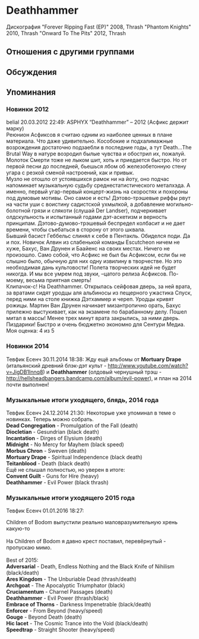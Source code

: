 # Deathhammer

Дискография
"Forever Ripping Fast (EP)" 2008, Thrash
"Phantom Knights" 2010, Thrash
"Onward To The Pits" 2012, Thrash

## Отношения с другими группами


## Обсуждения


## Упоминания

### Новинки 2012

belial 20.03.2012 22:49:
ASPHYX “Deathhammer” – 2012 (Асфикс держит марку)<BR>Реюнион Асфиксов я считаю одним из наиболее ценных в плане материала. Что даже удивительно. Кособокие и подхалимажные возрождения достаточно подзаебли в последние годы, а тут Death…The Brutal Way в натуре возродил былые чувства и обострил их, пожалуй. Молоток Смерти тоже не лыком шит, хоть и приедается быстро. Но от первой песни до последней, бьешься лбом об железобетонную стену угара с резкой сменой настроений, как и привык.<BR>Музло не отошло от устоявшихся рамок ни на йоту, оно подчас напоминает музыкальную судьбу среднестатистического металхэда. А именно, первый угар-первый концерт-жизнь на скоростях и похороны под думовые мотивы. Оно самое и есть! Дэтово-трэшевые риффы рвут на части уши с воистину садистской ухмылкой, а добавление могильно-болотной грязи и слякоти (слушай Der Landser), подчеркивает олдскульность и испытанный годами дэт-аскетизм и верность принципам. Дэтово-думово-трэшевый беспредел колбасит и не дает времени, чтобы съебаться в сторону от этого шквала.<BR>Бывший басист Геббельс слинял к себе в Пентакль. Обиделся поди. Да и пох. Новичок Алвин из слабенькой команды Escutcheon ничем не хуже, Бахус, Ван Друнен и Баайенс на своих местах. Ничего не произошло. Само собой, что Асфикс не был бы Асфиксом, если бы не слышно было, обычную для них одну извилину в творчестве. Но это необходимая дань культовости! Полета творческих идей не будет никогда. И мы все умрем под звуки, –цатого релиза Асфиксов. По-моему, весьма приятная смерть!<BR>Клипачок-с! На Deathhammer. Открылась сейфовая дверь, за ней врата, за вратами сидят уродцы аля альбиносы из пещерного ужастика Спуск, перед ними на столе книжка Дэтхаммер и череп. Уродцы кривят рожицы. Мартин Ван Друнен начинает мизантропично орать, Бахус прилежно выстукивает, как на экзамене по барабанному делу. Пошел митал в массы! Менее трех минут врата закрылись, за ними дверь. Пиздарики! Быстро и очень бюджетно экономно для Сентури Медиа.<BR>Моя оценка: 4 из 5   <BR>

### Новинки 2014

Тевфик Есенч 30.11.2014 18:38:
Жду ещё альбомы от <B>Mortuary Drape</B> (итальянский древний блэк-дэт культ - <A HREF="http://www.youtube.com/watch?v=JigDB1Innq8" TARGET="_blank">http://www.youtube.com/watch?v=JigDB1Innq8</A>) и <B>Deathhammer</B> (олдовый чернушный трэш - <A HREF="http://hellsheadbangers.bandcamp.com/album/evil-power" TARGET="_blank">http://hellsheadbangers.bandcamp.com/album/evil-power</A>), и план на 2014 почти выполнен!

### Музыкальные итоги уходящего, блядь, 2014 года

Тевфик Есенч 24.12.2014 21:30:
Некоторые уже упоминал в теме о новинках. Теперь можно собрать.<BR><B>Dead Congregation</B> - Promulgation of the Fall (death)<BR><B>Diocletian</B> - Gesundrian (black death)<BR><B>Incantation</B> - Dirges of Elysium (death)<BR><B>Midnight</B> - No Mercy for Mayhem (black speed)<BR><B>Morbus Chron</B> - Sweven (death)<BR><B>Mortuary Drape</B> - Spiritual Independence (black death)<BR><B>Teitanblood</B> - Death (black death)<BR>Ещё не слышал полностью, но уверен в итоге:<BR><B>Convent Guilt</B> - Guns for Hire (heavy)<BR><B>Deathhammer</B> - Evil Power (black thrash)

### Музыкальные итоги уходящего 2015 года

Тевфик Есенч 01.01.2016 18:27:
<DIV CLASS="quote">Children of Bodom выпустили реально маловразумительную хрень какую-то</DIV><BR>На Children of Bodom я давно крест поставил, перевёрнутый - пропускаю мимо.<BR><BR>Best of 2015:<BR><B>Adversarial</B> - Death, Endless Nothing and the Black Knife of Nihilism (black/death)<BR><B>Ares Kingdom</B> - The Unburiable Dead (thrash/death)<BR><B>Archgoat</B> - The Apocalyptic Triumphator (black)<BR><B>Cruciamentum</B> - Charnel Passages (death)<BR><B>Deathhammer</B> - Evil Power (thrash/black)<BR><B>Embrace of Thorns</B> - Darkness Impenetrable (black/death)<BR><B>Enforcer</B> - From Beyond (heavy/speed)<BR><B>Gouge</B> - Beyond Death (death)<BR><B>Hic Iacet</B> - The Cosmic Trance into the Void (black/death)<BR><B>Speedtrap</B> - Straight Shooter (heavy/speed)<BR>

